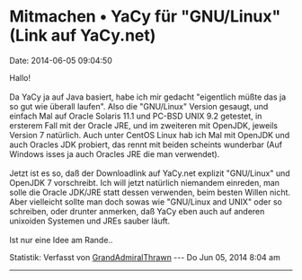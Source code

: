 Mitmachen • YaCy für \"GNU/Linux\" (Link auf YaCy.net)
======================================================

Date: 2014-06-05 09:04:50

Hallo!\
\
Da YaCy ja auf Java basiert, habe ich mir gedacht \"eigentlich müßte das
ja so gut wie überall laufen\". Also die \"GNU/Linux\" Version gesaugt,
und einfach Mal auf Oracle Solaris 11.1 und PC-BSD UNIX 9.2 getestet, in
ersterem Fall mit der Oracle JRE, und im zweiteren mit OpenJDK, jeweils
Version 7 natürlich. Auch unter CentOS Linux hab ich Mal mit OpenJDK und
auch Oracles JDK probiert, das rennt mit beiden scheints wunderbar (Auf
Windows isses ja auch Oracles JRE die man verwendet).\
\
Jetzt ist es so, daß der Downloadlink auf YaCy.net explizit
\"GNU/Linux\" und OpenJDK 7 vorschreibt. Ich will jetzt natürlich
niemandem einreden, man solle die Oracle JDK/JRE statt dessen verwenden,
beim besten Willen nicht. Aber vielleicht sollte man doch sowas wie
\"GNU/Linux and UNIX\" oder so schreiben, oder drunter anmerken, daß
YaCy eben auch auf anderen unixoiden Systemen und JREs sauber läuft.\
\
Ist nur eine Idee am Rande..

Statistik: Verfasst von
[GrandAdmiralThrawn](http://forum.yacy-websuche.de/memberlist.php?mode=viewprofile&u=9412)
--- Do Jun 05, 2014 8:04 am

------------------------------------------------------------------------
